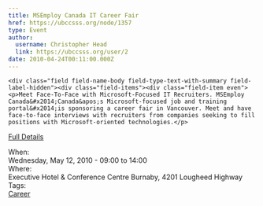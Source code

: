 ```yaml
---
title: MSEmploy Canada IT Career Fair 
href: https://ubccsss.org/node/1357
type: Event
author:
  username: Christopher Head
  link: https://ubccsss.org/user/2
date: 2010-04-24T00:11:00.000Z
---
```



    <div class="field field-name-body field-type-text-with-summary field-label-hidden"><div class="field-items"><div class="field-item even"><p>Meet Face-To-Face with Microsoft-Focused IT Recruiters. MSEmploy Canada&#x2014;Canada&apos;s Microsoft-focused job and training portal&#x2014;is sponsoring a career fair in Vancouver. Meet and have face-to-face interviews with recruiters from companies seeking to fill positions with Microsoft-oriented technologies.</p>
<p><a href="http://www.msemploy.ca/EventDetail.aspx?eventID=62">Full Details</a></p>
</div></div></div><div class="field field-name-field-dates field-type-datetime field-label-above"><div class="field-label">When:&#xA0;</div><div class="field-items"><div class="field-item even"><span class="date-display-single">Wednesday, May 12, 2010 - <span class="date-display-range"><span class="date-display-start">09:00</span> to <span class="date-display-end">14:00</span></span></span></div></div></div><div class="field field-name-field-location field-type-text field-label-above"><div class="field-label">Where:&#xA0;</div><div class="field-items"><div class="field-item even">Executive Hotel &amp; Conference Centre Burnaby, 4201 Lougheed Highway</div></div></div>    <footer>
    <div class="field field-name-field-tags field-type-taxonomy-term-reference field-label-above"><div class="field-label">Tags:&#xA0;</div><div class="field-items"><div class="field-item even"><a href="/career">Career</a></div></div></div>      </footer>
    